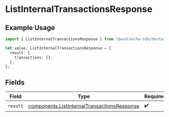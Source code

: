 # ListInternalTransactionsResponse

## Example Usage

```typescript
import { ListInternalTransactionsResponse } from "@avalanche-sdk/devtools/models/operations";

let value: ListInternalTransactionsResponse = {
  result: {
    transactions: [],
  },
};
```

## Fields

| Field                                                                                                      | Type                                                                                                       | Required                                                                                                   | Description                                                                                                |
| ---------------------------------------------------------------------------------------------------------- | ---------------------------------------------------------------------------------------------------------- | ---------------------------------------------------------------------------------------------------------- | ---------------------------------------------------------------------------------------------------------- |
| `result`                                                                                                   | [components.ListInternalTransactionsResponse](../../models/components/listinternaltransactionsresponse.md) | :heavy_check_mark:                                                                                         | N/A                                                                                                        |